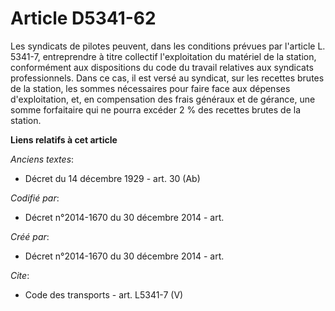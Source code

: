 # Article D5341-62

Les syndicats de pilotes peuvent, dans les conditions prévues par l'article L. 5341-7, entreprendre à titre collectif
l'exploitation du matériel de la station, conformément aux dispositions du code du travail relatives aux syndicats
professionnels. Dans ce cas, il est versé au syndicat, sur les recettes brutes de la station, les sommes nécessaires pour
faire face aux dépenses d'exploitation, et, en compensation des frais généraux et de gérance, une somme forfaitaire qui ne
pourra excéder 2 % des recettes brutes de la station.

**Liens relatifs à cet article**

_Anciens textes_:

  - Décret du 14 décembre 1929 - art. 30 (Ab)

_Codifié par_:

  - Décret n°2014-1670 du 30 décembre 2014 - art.

_Créé par_:

  - Décret n°2014-1670 du 30 décembre 2014 - art.

_Cite_:

  - Code des transports - art. L5341-7 (V)
